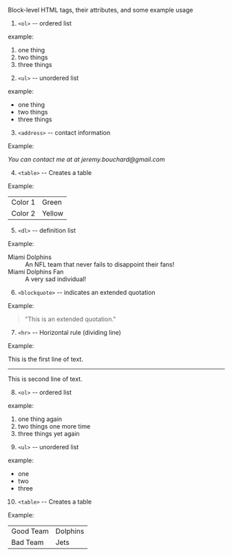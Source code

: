 Block-level HTML tags, their attributes, and some example usage

1. `<ol>` -- ordered list

example:
<ol>
  <li>one thing</li>
  <li>two things</li>
  <li>three things</li>
</ol>

2. `<ul>` -- unordered list

example:

<ul>
  <li>one thing</li>
  <li>two things</li>
  <li>three things</li>
</ul>

3. `<address>` -- contact information

Example:

<address>
    You can contact me at at jeremy.bouchard@gmail.com <br>
</address>

4. `<table>` -- Creates a table

Example:

<table>
  <tr>
    <td>Color 1</td>
    <td>Green</td>
  </tr>
  <tr>
    <td>Color 2</td>
    <td>Yellow</td>
  </tr>
</table>

5. `<dl>` -- definition list

Example:

<dl>
  <dt>Miami Dolphins</dt>
  <dd>An NFL team that never fails to disappoint their fans!</dd>
  <dt>Miami Dolphins Fan</dt>
  <dd>A very sad individual!</dd>
</dl>

6. `<blockquote>` -- indicates an extended quotation

Example:

<blockquote>
  <p>"This is an extended quotation."</p>
</blockquote>

7. `<hr>` -- Horizontal rule (dividing line)

Example:

<p>This is the first line of text.</p>

<hr>

<p>This is second line of text.</p>

8. `<ol>` -- ordered list

example:
<ol>
  <li>one thing again</li>
  <li>two things one more time</li>
  <li>three things yet again</li>
</ol>

9. `<ul>` -- unordered list

example:

<ul>
  <li>one</li>
  <li>two</li>
  <li>three</li>
</ul>

10. `<table>` -- Creates a table

Example:

<table>
  <tr>
    <td>Good Team</td>
    <td>Dolphins</td>
  </tr>
  <tr>
    <td>Bad Team</td>
    <td>Jets</td>
  </tr>
</table>
